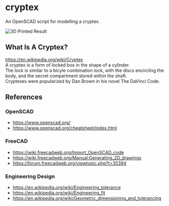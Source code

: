 # cryptex
An OpenSCAD script for modelling a cryptex.  

![3D Printed Result](https://i1.lensdump.com/i/09eK4H.png)

## What Is A Cryptex?
https://en.wikipedia.org/wiki/Cryptex  
A cryptex is a form of locked box in the shape of a cylinder.  
The lock is similar to a bicyle combination lock, with the discs encircling the body, and the secret compartment stored within the shaft.  
Cryptexes were popularized by Dan Brown in his novel The DaVinci Code.  


## References
### OpenSCAD
- https://www.openscad.org/
- https://www.openscad.org/cheatsheet/index.html
### FreeCAD
- https://wiki.freecadweb.org/Import_OpenSCAD_code
- https://wiki.freecadweb.org/Manual:Generating_2D_drawings
- https://forum.freecadweb.org/viewtopic.php?t=35384
### Engineering Design
- https://en.wikipedia.org/wiki/Engineering_tolerance
- https://en.wikipedia.org/wiki/Engineering_fit
- https://en.wikipedia.org/wiki/Geometric_dimensioning_and_tolerancing
